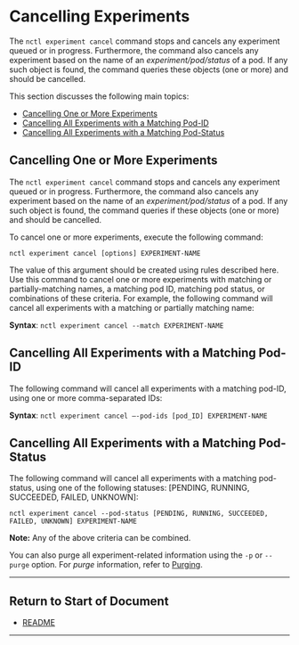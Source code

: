 # Cancelling Experiments

The `nctl experiment cancel` command stops and cancels any experiment queued or in progress. Furthermore, the command also cancels any experiment based on the name of an _experiment/pod/status_ of a pod. If any such object is found, the command queries these objects (one or more) and should be cancelled.

This section discusses the following main topics: 

- [Cancelling One or More Experiments](#cancelling-one-or-more-experiments)  
- [Cancelling All Experiments with a Matching Pod-ID](#cancelling-all-experiments-with-a-matching-pod-id)  
- [Cancelling All Experiments with a Matching Pod-Status](#cancelling-all-experiments-with-a-matching-pod-status)  

## Cancelling One or More Experiments

The `nctl experiment cancel` command stops and cancels any experiment queued or in progress. Furthermore, the command also cancels any experiment based on the name of an _experiment/pod/status_ of a pod. If any such object is found, the command queries if these objects (one or more) and should be cancelled. 

To cancel one or more experiments, execute the following command:
 
`nctl experiment cancel [options] EXPERIMENT-NAME`

The value of this argument should be created using rules described here. Use this command to cancel one or more experiments with matching or partially-matching names, a matching pod ID, matching pod status, or combinations of these criteria.
For example, the following command will cancel all experiments with a matching or partially matching name:

**Syntax**: `nctl experiment cancel --match EXPERIMENT-NAME`

## Cancelling All Experiments with a Matching Pod-ID

The following command will cancel all experiments with a matching pod-ID, using one or more comma-separated IDs:

**Syntax**: `nctl experiment cancel –-pod-ids [pod_ID] EXPERIMENT-NAME`

## Cancelling All Experiments with a Matching Pod-Status

The following command will cancel all experiments with a matching pod-status, using one of the following statuses: [PENDING, RUNNING, SUCCEEDED, FAILED, UNKNOWN]:

`nctl experiment cancel --pod-status [PENDING, RUNNING, SUCCEEDED, FAILED, UNKNOWN] EXPERIMENT-NAME`

**Note:** Any of the above criteria can be combined. 

You can also purge all experiment-related information using the `-p` or `--purge` option. For _purge_ information, refer to [Purging](../actions/delete_user.md).

----------------------

## Return to Start of Document

* [README](../README.md)
----------------------



